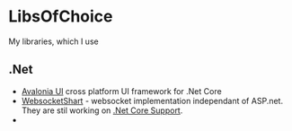 # LibsOfChoice
My libraries, which I use 
## .Net 
* [Avalonia UI](https://github.com/AvaloniaUI/Avalonia) cross platform UI framework for .Net Core
* [WebsocketShart](https://github.com/sta/websocket-sharp) - websocket implementation independant of ASP.net. They are stil working on [.Net Core Support](https://github.com/sta/websocket-sharp/issues/267). 
* 


